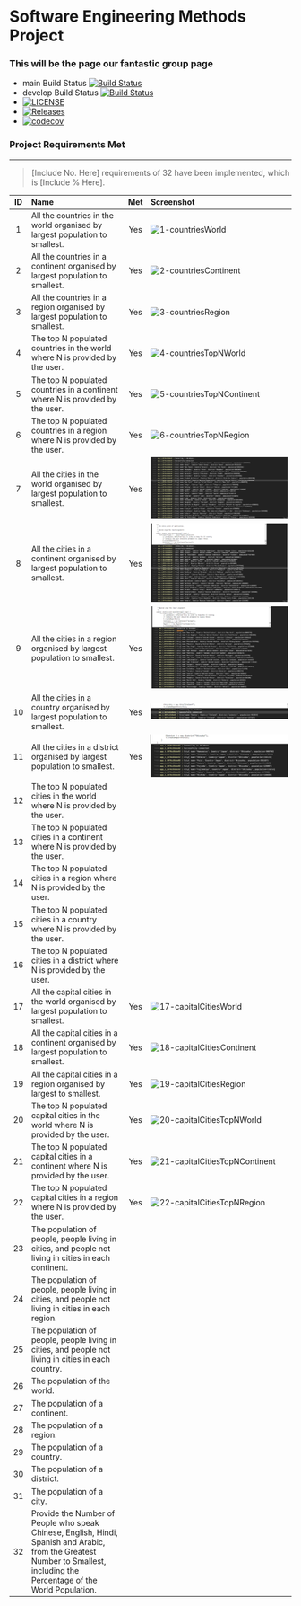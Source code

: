 # Software Engineering Methods Project
### This will be the page our fantastic group page
- main Build Status [![Build Status](https://travis-ci.org/sousajf1/sem.svg?branch=main)](https://travis-ci.org/sousajf1/sem)
- develop Build Status [![Build Status](https://travis-ci.org/sousajf1/sem.svg?branch=develop)](https://travis-ci.org/sousajf1/sem)
- [![LICENSE](https://img.shields.io/github/license/sousajf1/sem.svg?style=flat-square)](https://github.com/sousajf1/sem/blob/master/LICENSE)
- [![Releases](https://img.shields.io/github/release/sousajf1/sem/all.svg?style=flat-square)](https://github.com/sousajf1/sem/releases)
- [![codecov](https://codecov.io/gh/sousajf1/sem/branch/main/graph/badge.svg?token=JDZ7W32J4I)](https://codecov.io/gh/sousajf1/sem)
### Project Requirements Met

---

> [Include No. Here] requirements of 32 have been implemented, which is [Include % Here].

| ID | Name        | Met         | Screenshot      |
|:---:|:------------|:-------------:|:--------------|
| 1  | All the countries in the world organised by largest population to smallest. | Yes |  ![1-countriesWorld](https://github.com/Lindon-Jackasal/sem-1/blob/develop/images/1-countriesWorld.PNG)   |
| 2  | All the countries in a continent organised by largest population to smallest. | Yes |  ![2-countriesContinent](https://github.com/Lindon-Jackasal/sem-1/blob/develop/images/2-countriesContinent.PNG)   |
| 3  | All the countries in a region organised by largest population to smallest. | Yes |  ![3-countriesRegion](https://github.com/Lindon-Jackasal/sem-1/blob/develop/images/3-countriesRegion.PNG)   |
| 4  | The top N populated countries in the world where N is provided by the user. | Yes |  ![4-countriesTopNWorld](https://github.com/Lindon-Jackasal/sem-1/blob/develop/images/4-countriesTopNWorld.PNG)   |
| 5  | The top N populated countries in a continent where N is provided by the user. | Yes |  ![5-countriesTopNContinent](https://github.com/Lindon-Jackasal/sem-1/blob/develop/images/5-countriesTopNContinent.PNG)   |
| 6  | The top N populated countries in a region where N is provided by the user. | Yes |  ![6-countriesTopNRegion](https://github.com/Lindon-Jackasal/sem-1/blob/develop/images/6-countriesTopNRegion.PNG)   |
| 7  | All the cities in the world organised by largest population to smallest. | Yes |  ![7-citiesWorld](https://github.com/Lindon-Jackasal/sem-1/blob/develop/images/7-citiesWorld.PNG)   |
| 8  | All the cities in a continent organised by largest population to smallest. | Yes |  ![8-citiesContinent](https://github.com/Lindon-Jackasal/sem-1/blob/develop/images/8-citiesContinent.PNG)   |
| 9  | All the cities in a region organised by largest population to smallest. | Yes |  ![9-citiesRegion](https://github.com/Lindon-Jackasal/sem-1/blob/develop/images/9-citiesRegion.PNG)   |
| 10  | All the cities in a country organised by largest population to smallest. | Yes |  ![10-citiesCountry](https://github.com/Lindon-Jackasal/sem-1/blob/develop/images/10-citiesCountry.PNG)   |
| 11  | All the cities in a district organised by largest population to smallest. | Yes |  ![11-citiesDistrict](https://github.com/Lindon-Jackasal/sem-1/blob/develop/images/11-citiesDistrict.PNG)   |
| 12  | The top N populated cities in the world where N is provided by the user. |    |
| 13  | The top N populated cities in a continent where N is provided by the user. |    |
| 14  | The top N populated cities in a region where N is provided by the user. |    |
| 15  | The top N populated cities in a country where N is provided by the user. |    |
| 16  | The top N populated cities in a district where N is provided by the user. |    |
| 17  | All the capital cities in the world organised by largest population to smallest. | Yes |  ![17-capitalCitiesWorld](https://github.com/Lindon-Jackasal/sem-1/blob/develop/images/17-capitalCitiesWorld.PNG)   |
| 18  | All the capital cities in a continent organised by largest population to smallest. | Yes |  ![18-capitalCitiesContinent](https://github.com/Lindon-Jackasal/sem-1/blob/develop/images/18-capitalCitiesContinent.PNG)   |
| 19  | All the capital cities in a region organised by largest to smallest. | Yes |  ![19-capitalCitiesRegion](https://github.com/Lindon-Jackasal/sem-1/blob/develop/images/19-capitalCitiesRegion.PNG)   |
| 20  | The top N populated capital cities in the world where N is provided by the user. | Yes |  ![20-capitalCitiesTopNWorld](https://github.com/Lindon-Jackasal/sem-1/blob/develop/images/20-capitalCitiesTopNWorld.PNG)   |
| 21  | The top N populated capital cities in a continent where N is provided by the user. | Yes |  ![21-capitalCitiesTopNContinent](https://github.com/Lindon-Jackasal/sem-1/blob/develop/images/21-capitalCitiesTopNContinent.PNG)   |
| 22  | The top N populated capital cities in a region where N is provided by the user. | Yes |  ![22-capitalCitiesTopNRegion](https://github.com/Lindon-Jackasal/sem-1/blob/develop/images/22-capitalCitiesTopNRegion.PNG)   |
| 23  | The population of people, people living in cities, and people not living in cities in each continent. |    |
| 24  | The population of people, people living in cities, and people not living in cities in each region. |   |
| 25  | The population of people, people living in cities, and people not living in cities in each country. |    |
| 26  | The population of the world. |   |
| 27  | The population of a continent. |   |
| 28  | The population of a region. |   |
| 29  | The population of a country. |   |
| 30  | The population of a district. |   |
| 31  | The population of a city. |   |
| 32  | Provide the Number of People who speak Chinese, English, Hindi, Spanish and Arabic, from the Greatest Number to Smallest, including the Percentage of the World Population. |   |
